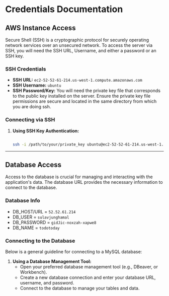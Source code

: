 # Credentials Documentation

## AWS Instance Access

Secure Shell (SSH) is a cryptographic protocol for securely operating network services over an unsecured network. To access the server via SSH, you will need the SSH URL, Username, and either a password or an SSH key.

### SSH Credentials

- **SSH URL:** `ec2-52-52-61-214.us-west-1.compute.amazonaws.com` 
- **SSH Username:** `ubuntu` 
- **SSH Password/Key:** You will need the private key file that corresponds to the public key installed on the server. Ensure the private key file permissions are secure and located in the same directory from which you are doing ssh.

### Connecting via SSH

1. **Using SSH Key Authentication:**
   ```bash
   
   ssh -i /path/to/your/private_key ubuntu@ec2-52-52-61-214.us-west-1.compute.amazonaws.com
   ```

***
## Database Access

Access to the database is crucial for managing and interacting with the application's data. The database URL provides the necessary information to connect to the database.

### Database Info

- DB_HOST/URL = `52.52.61.214`
- DB_USER = `sulavjunghamal`
- DB_PASSWORD = `gidJic-noxzah-xapwe8`
- DB_NAME = `todotoday`

### Connecting to the Database
Below is a general guideline for connecting to a MySQL database:
1. **Using a Database Management Tool:**
   - Open your preferred database management tool (e.g., DBeaver, or Workbench).
   - Create a new database connection and enter your database URL, username, and password.
   - Connect to the database to manage your tables and data.

